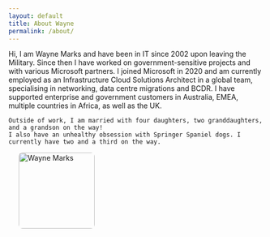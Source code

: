 ```yaml
---
layout: default
title: About Wayne
permalink: /about/
---
```


<div style="display: flex; justify-content: space-between; align-items: flex-start; flex-wrap: wrap;">

  <div style="flex: 1; min-width: 400px;">
    Hi, I am Wayne Marks and have been in IT since 2002 upon leaving the Military.  
    Since then I have worked on government-sensitive projects and with various Microsoft partners.  
    I joined Microsoft in 2020 and am currently employed as an Infrastructure Cloud Solutions Architect in a global team, specialising in networking, data centre migrations and BCDR.  
    I have supported enterprise and government customers in Australia, EMEA, multiple countries in Africa, as well as the UK.

    Outside of work, I am married with four daughters, two granddaughters, and a grandson on the way!  
    I also have an unhealthy obsession with Springer Spaniel dogs. I currently have two and a third on the way.
  </div>

  <div style="margin-left: 20px;">
    <img src="{{ '/assets/images/WM-NFK.jpg' | relative_url }}" alt="Wayne Marks" style="width:150px; border-radius:8px;">
  </div>

</div>
